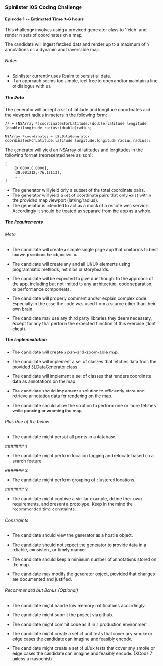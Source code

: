
### Spinlister iOS Coding Challenge
#### Episode 1 -- Estimated Time 3-6 hours

This challenge involves using a provided generator class to 'fetch' and render n sets of coordinates on a map.

The candidate will ingest fetched data and render up to a maximum of n annotations on a dynamic and traversable map.

###### Notes

- Spinlister currently uses Realm to persist all data.
- If an approach seems too simple, feel free to open and/or maintain a line of dialogue with us.

##### The Data

The generator will accept a set of latitude and longitude coordinates and the viewport radius in meters in the following form:

```
// + (NSArray *)coordinatesForLatitude:(double)latitude longitude:(double)longitude radius:(double)radius;

NSArray *coordinates = [SLDataGenerator coordinatesForLatitude:latitude longitude:longitude radius:radius];
```

The generator will yield an NSArray of latitudes and longitudes in the following format (represented here as json):

```
[
	[0.0000,0.0000],
	[38.001212,-76.12113],
	...
]
```

- The generator will yield only a subset of the total coordinate pairs.
- The generator will yield a set of coordinate pairs that only exist within the provided map viewport (lat/lng/radius).
- The generator is intended to act as a mock of a remote web service. Accordingly it should be treated as separate from the app as a whole.

##### The Requirements

###### Meta

- The candidate will create a simple single page app that conforms to best known practices for objective-c.
- The candidate will create any and all UI/UX elements using programmatic methods, not nibs or storyboards.
- The candidate will be expected to give due thought to the approach of the app, including but not limited to any architecture, code separation, or performance components.

- The candidate will properly comment and/or explain complex code. Especially in the case the code was used from a source other than their own brain.

- The candidate may use any third party libraries they deem necessary, except for any that perform the expected function of this exercise (dont cheat).

##### The Implementation

- The candidate will create a pan-and-zoom-able map.
- The candidate will implement a set of classes that fetches data from the provided SLDataGenerator class.
- The candidate will implement a set of classes that renders coordinate data as annotations on the map.

- The candidate should implement a solution to efficiently store and retrieve annotation data for rendering on the map.
- The candidate should allow the solution to perform one or more fetches while panning or zooming the map.

###### Plus One of the below

- The candidate might persist all points in a database.

####### 1

- The candidate might perform location tagging and relocate based on a search feature.

####### 2

- The candidate might perform grouping of clustered locations.

####### 3

- The candidate might contrive a similar example, define their own requirements, and present a prototype. Keep in the mind the recommended time constraints.

###### Constraints

- The candidate should view the generator as a hostile object.
- The candidate should not expect the generator to provide data in a reliable, consistent, or timely manner.
- The candidate should keep a minimum number of annotations stored on the map.

- The candidate may modify the generator object, provided that changes are documented and justified.

###### Recommended but Bonus (Optional)

- The candidate might handle low memory notifications accordingly.

- The candidate might submit the project via github.
- The candidate might commit code as if in a production environment.

- The candidate might create a set of unit tests that cover any smoke or edge cases the candidate can imagine and feasibly encode.
- The candidate might create a set of ui/ux tests that cover any smoke or edge cases the candidate can imagine and feasibly encode. (XCode 7 unless a masochist)

